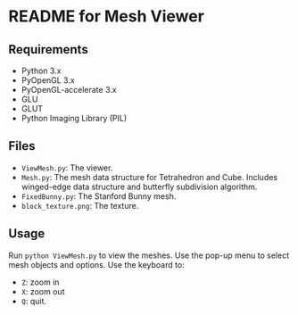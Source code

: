 # README for Mesh Viewer

## Requirements
* Python 3.x
* PyOpenGL 3.x
* PyOpenGL-accelerate 3.x
* GLU
* GLUT
* Python Imaging Library (PIL)

## Files
* `ViewMesh.py`: The viewer.
* `Mesh.py`: The mesh data structure for Tetrahedron and Cube. Includes winged-edge data structure and butterfly subdivision algorithm.
* `FixedBunny.py`: The Stanford Bunny mesh.
* `block_texture.png`: The texture.

## Usage
Run `python ViewMesh.py` to view the meshes. Use the pop-up menu to select mesh
objects and options. Use the keyboard to:
* `Z`: zoom in
* `X`: zoom out
* `Q`: quit.

